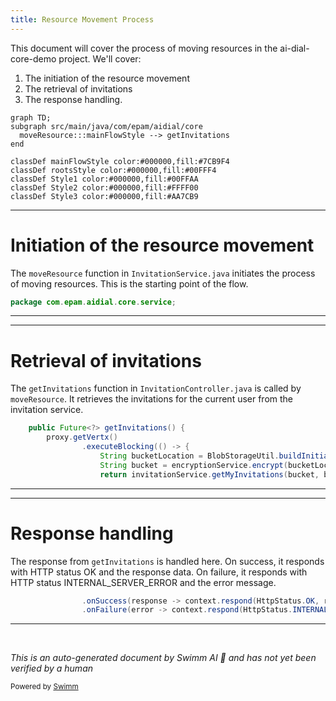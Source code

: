 ```yaml
---
title: Resource Movement Process
---
```

This document will cover the process of moving resources in the ai-dial-core-demo project. We'll cover:

1. The initiation of the resource movement
2. The retrieval of invitations
3. The response handling.

```mermaid
graph TD;
subgraph src/main/java/com/epam/aidial/core
  moveResource:::mainFlowStyle --> getInvitations
end

classDef mainFlowStyle color:#000000,fill:#7CB9F4
classDef rootsStyle color:#000000,fill:#00FFF4
classDef Style1 color:#000000,fill:#00FFAA
classDef Style2 color:#000000,fill:#FFFF00
classDef Style3 color:#000000,fill:#AA7CB9
```

<SwmSnippet path="/src/main/java/com/epam/aidial/core/service/InvitationService.java" line="1">

---

# Initiation of the resource movement

The `moveResource` function in `InvitationService.java` initiates the process of moving resources. This is the starting point of the flow.

```java
package com.epam.aidial.core.service;
```

---

</SwmSnippet>

<SwmSnippet path="/src/main/java/com/epam/aidial/core/controller/InvitationController.java" line="34">

---

# Retrieval of invitations

The `getInvitations` function in `InvitationController.java` is called by `moveResource`. It retrieves the invitations for the current user from the invitation service.

```java
    public Future<?> getInvitations() {
        proxy.getVertx()
                .executeBlocking(() -> {
                    String bucketLocation = BlobStorageUtil.buildInitiatorBucket(context);
                    String bucket = encryptionService.encrypt(bucketLocation);
                    return invitationService.getMyInvitations(bucket, bucketLocation);
```

---

</SwmSnippet>

<SwmSnippet path="/src/main/java/com/epam/aidial/core/controller/InvitationController.java" line="41">

---

# Response handling

The response from `getInvitations` is handled here. On success, it responds with HTTP status OK and the response data. On failure, it responds with HTTP status INTERNAL_SERVER_ERROR and the error message.

```java
                .onSuccess(response -> context.respond(HttpStatus.OK, response))
                .onFailure(error -> context.respond(HttpStatus.INTERNAL_SERVER_ERROR, error.getMessage()));
```

---

</SwmSnippet>

&nbsp;

*This is an auto-generated document by Swimm AI 🌊 and has not yet been verified by a human*

<SwmMeta version="3.0.0" repo-id="Z2l0aHViJTNBJTNBYWktZGlhbC1jb3JlLWRlbW8lM0ElM0FTd2ltbS1EZW1v" repo-name="ai-dial-core-demo" doc-type="flows"><sup>Powered by [Swimm](/)</sup></SwmMeta>
